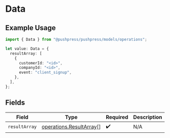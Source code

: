 # Data

## Example Usage

```typescript
import { Data } from "@pushpress/pushpress/models/operations";

let value: Data = {
  resultArray: [
    {
      customerId: "<id>",
      companyId: "<id>",
      event: "client_signup",
    },
  ],
};
```

## Fields

| Field                                                              | Type                                                               | Required                                                           | Description                                                        |
| ------------------------------------------------------------------ | ------------------------------------------------------------------ | ------------------------------------------------------------------ | ------------------------------------------------------------------ |
| `resultArray`                                                      | [operations.ResultArray](../../models/operations/resultarray.md)[] | :heavy_check_mark:                                                 | N/A                                                                |